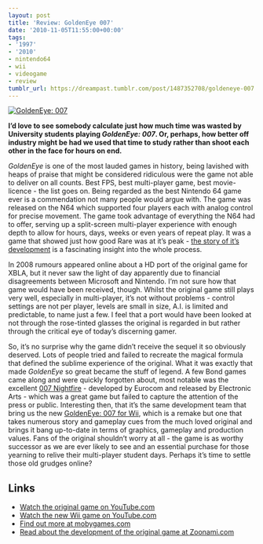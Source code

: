 ```yaml
---
layout: post
title: 'Review: GoldenEye 007'
date: '2010-11-05T11:55:00+00:00'
tags:
- '1997'
- '2010'
- nintendo64
- wii
- videogame
- review
tumblr_url: https://dreampast.tumblr.com/post/1487352708/goldeneye-007
---
```

[![GoldenEye: 007](https://64.media.tumblr.com/tumblr_lbesk3S1rp1qbfpni.jpg)](http://dreampast.tumblr.com/post/1487352708/goldeneye-007)

**I’d love to see somebody calculate just how much time was wasted by University students playing _GoldenEye: 007_. Or, perhaps, how better off industry might be had we used that time to study rather than shoot each other in the face for hours on end.**

_GoldenEye_ is one of the most lauded games in history, being lavished with heaps of praise that might be considered ridiculous were the game not able to deliver on all counts. Best FPS, best multi-player game, best movie-licence - the list goes on. Being regarded as the best Nintendo 64 game ever is a commendation not many people would argue with. The game was released on the N64 which supported four players each with analog control for precise movement. The game took advantage of everything the N64 had to offer, serving up a split-screen multi-player experience with enough depth to allow for hours, days, weeks or even years of repeat play. It was a game that showed just how good Rare was at it’s peak - [the story of it’s development](http://www.zoonami.com/briefing/2004-09-02.php) is a fascinating insight into the whole process.

In 2008 rumours appeared online about a HD port of the original game for XBLA, but it never saw the light of day apparently due to financial disagreements between Microsoft and Nintendo. I’m not sure how that game would have been received, though. Whilst the original game still plays very well, especially in multi-player, it’s not without problems - control settings are not per player, levels are small in size, A.I. is limited and predictable, to name just a few. I feel that a port would have been looked at not through the rose-tinted glasses the original is regarded in but rather through the critical eye of today’s discerning gamer.

So, it’s no surprise why the game didn’t receive the sequel it so obviously deserved. Lots of people tried and failed to recreate the magical formula that defined the sublime experience of the original. What it was exactly that made _GoldenEye_ so great became the stuff of legend. A few Bond games came along and were quickly forgotten about, most notable was the excellent [007 Nightfire](http://www.mobygames.com/game/007-nightfire) - developed by Eurocom and released by Electronic Arts - which was a great game but failed to capture the attention of the press or public. Interesting then, that it’s the same development team that bring us the new [GoldenEye: 007 for Wii](http://en.wikipedia.org/wiki/GoldenEye_007_(2010_video_game)), which is a remake but one that takes numerous story and gameplay cues from the much loved original and brings it bang up-to-date in terms of graphics, gameplay and production values. Fans of the original shouldn’t worry at all - the game is as worthy successor as we are ever likely to see and an essential purchase for those yearning to relive their multi-player student days. Perhaps it’s time to settle those old grudges online?

## Links

- [Watch the original game on YouTube.com](http://www.youtube.com/watch?v=Bj1z7F5BkyM)
- [Watch the new Wii game on YouTube.com](http://www.youtube.com/watch?v=RhlM1wu0V1Q)
- [Find out more at mobygames.com](http://www.mobygames.com/game/goldeneye-007)
- [Read about the development of the original game at Zoonami.com](http://www.zoonami.com/briefing/2004-09-02.php)
